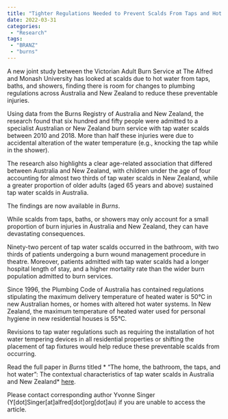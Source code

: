 ```yaml
---
title: "Tighter Regulations Needed to Prevent Scalds From Taps and Hot Water"
date: 2022-03-31
categories:
 - "Research"
tags:
 - "BRANZ"
 - "burns" 
---
```


<!--more-->

A new joint study between the Victorian Adult Burn Service at The Alfred and Monash University has looked at scalds due to hot water from taps, baths, and showers, finding there is room for changes to plumbing regulations across Australia and New Zealand to reduce these preventable injuries. 

Using data from the Burns Registry of Australia and New Zealand, the research found that six hundred and fifty people were admitted to a specialist Australian or New Zealand burn service with tap water scalds between 2010 and 2018. More than half these injuries were due to accidental alteration of the water temperature (e.g., knocking the tap while in the shower).

The research also highlights a clear age-related association that differed between Australia and New Zealand, with children under the age of four accounting for almost two thirds of tap water scalds in New Zealand, while a greater proportion of older adults (aged 65 years and above) sustained tap water scalds in Australia.

The findings are now available in *Burns*.

While scalds from taps, baths, or showers may only account for a small proportion of burn injuries in Australia and New Zealand, they can have devastating consequences.

Ninety-two percent of tap water scalds occurred in the bathroom, with two thirds of patients undergoing a burn wound management procedure in theatre. Moreover, patients admitted with tap water scalds had a longer hospital length of stay, and a higher mortality rate than the wider burn population admitted to burn services.

Since 1996, the Plumbing Code of Australia has contained regulations stipulating the maximum delivery temperature of heated water is 50°C in new Australian homes, or homes with altered hot water systems. In New Zealand, the maximum temperature of heated water used for personal hygiene in new residential houses is 55°C.

Revisions to tap water regulations such as requiring the installation of hot water tempering devices in all residential properties or shifting the placement of tap fixtures would help reduce these preventable scalds from occurring. 

Read the full paper in *Burns* titled * “The home, the bathroom, the taps, and hot water”: The contextual characteristics of tap water scalds in Australia and New Zealand* [here](https://www.sciencedirect.com/science/article/pii/S0305417921002436).

Please contact corresponding author Yvonne Singer (Y[dot]Singer[at]alfred[dot]org[dot]au) if you are unable to access the article.